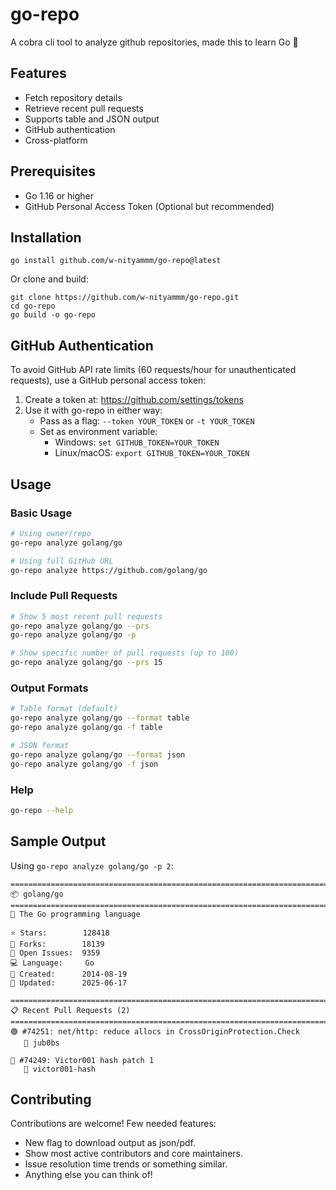 # go-repo

A cobra cli tool to analyze github repositories, made this to learn Go 🐐

## Features
- Fetch repository details
- Retrieve recent pull requests
- Supports table and JSON output
- GitHub authentication
- Cross-platform

## Prerequisites

- Go 1.16 or higher
- GitHub Personal Access Token (Optional but recommended)

## Installation

```
go install github.com/w-nityammm/go-repo@latest
```
Or clone and build:
```
git clone https://github.com/w-nityammm/go-repo.git
cd go-repo
go build -o go-repo
```
## GitHub Authentication

To avoid GitHub API rate limits (60 requests/hour for unauthenticated requests), use a GitHub personal access token:

1. Create a token at: https://github.com/settings/tokens
2. Use it with go-repo in either way:
   - Pass as a flag: `--token YOUR_TOKEN` or `-t YOUR_TOKEN`
   - Set as environment variable:
     - Windows: `set GITHUB_TOKEN=YOUR_TOKEN`
     - Linux/macOS: `export GITHUB_TOKEN=YOUR_TOKEN`

## Usage

### Basic Usage

```bash
# Using owner/repo
go-repo analyze golang/go

# Using full GitHub URL
go-repo analyze https://github.com/golang/go
```

### Include Pull Requests

```bash
# Show 5 most recent pull requests
go-repo analyze golang/go --prs
go-repo analyze golang/go -p

# Show specific number of pull requests (up to 100)
go-repo analyze golang/go --prs 15
```

### Output Formats

```bash
# Table format (default)
go-repo analyze golang/go --format table
go-repo analyze golang/go -f table

# JSON format
go-repo analyze golang/go --format json
go-repo analyze golang/go -f json
```

### Help

```bash
go-repo --help
```

## Sample Output

Using `go-repo analyze golang/go -p 2`:

```
================================================================================
📦 golang/go
================================================================================
📝 The Go programming language

⭐ Stars:        128418
🍴 Forks:        18139
🐛 Open Issues:  9359
💻 Language:     Go
📅 Created:      2014-08-19
🔄 Updated:      2025-06-17

================================================================================
📋 Recent Pull Requests (2)
================================================================================
🟢 #74251: net/http: reduce allocs in CrossOriginProtection.Check
   👤 jub0bs

🔴 #74249: Victor001 hash patch 1
   👤 victor001-hash
```
## Contributing

Contributions are welcome! Few needed features:

- New flag to download output as json/pdf.
-  Show most active contributors and core maintainers.
-  Issue resolution time trends or something similar.
- Anything else you can think of!
